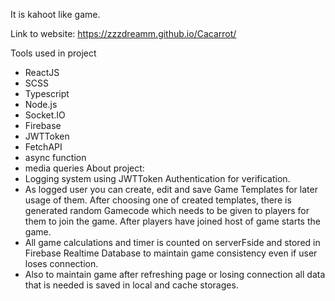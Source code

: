 It is kahoot like game.

Link to website: https://zzzdreamm.github.io/Cacarrot/

Tools used in project
- ReactJS
- SCSS
- Typescript
- Node.js
- Socket.IO
- Firebase
- JWTToken
- FetchAPI
- async function
- media queries
About project:
- Logging system using JWTToken Authentication for verification.
- As logged user you can create, edit and save Game Templates for later usage of them.
After choosing one of created templates, there is generated random Gamecode which
needs to be given to players for them to join the game. After players have joined host
of game starts the game.
- All game calculations and timer is counted on serverFside and stored in Firebase
Realtime Database to maintain game consistency even if user loses connection.
- Also to maintain game after refreshing page or losing connection all data that is
needed is saved in local and cache storages.


